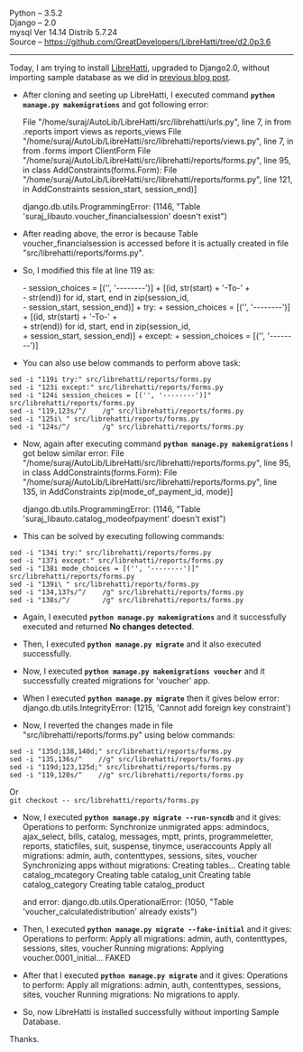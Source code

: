 Python – 3.5.2   
Django – 2.0   
mysql Ver 14.14 Distrib 5.7.24   
Source – https://github.com/GreatDevelopers/LibreHatti/tree/d2.0p3.6   

--- 
   
Today, I am trying to install [LibreHatti](https://github.com/GreatDevelopers/LibreHatti/), upgraded to Django2.0, without importing sample database as we did in [previous blog post](https://hacksj4u.wordpress.com/2019/01/03/installing-django-app-librehatti-2/).   
   
* After cloning and seeting up LibreHatti, I executed command **```python manage.py makemigrations```** and got following error:   
   
    File "/home/suraj/AutoLib/LibreHatti/src/librehatti/urls.py", line 7, in <module>
        from .reports import views as reports_views
    File "/home/suraj/AutoLib/LibreHatti/src/librehatti/reports/views.py", line 7, in <module>
        from .forms import ClientForm
    File "/home/suraj/AutoLib/LibreHatti/src/librehatti/reports/forms.py", line 95, in <module>
        class AddConstraints(forms.Form):
    File "/home/suraj/AutoLib/LibreHatti/src/librehatti/reports/forms.py", line 121, in AddConstraints
        session_start, session_end)]

    django.db.utils.ProgrammingError: (1146, "Table 'suraj_libauto.voucher_financialsession' doesn't exist")   
   
* After reading above, the error is because Table voucher_financialsession is accessed before it is actually created in file "src/librehatti/reports/forms.py".
* So, I modified this file at line 119 as:

    \- session_choices = [('', '--------')] + [(id, str(start) + '-To-' + \
    \-     str(end)) for id, start, end in zip(session_id, \
    \-     session_start, session_end)]
    \+ try:
    \+     session_choices = [('', '--------')] + [(id, str(start) + '-To-' + \
    \+         str(end)) for id, start, end in zip(session_id, \
    \+         session_start, session_end)]
    \+ except:
    \+     session_choices = [('', '--------')]

* You can also use below commands to perform above task:
```
sed -i "119i try:" src/librehatti/reports/forms.py   
sed -i "123i except:" src/librehatti/reports/forms.py   
sed -i "124i session_choices = [('', '--------')]" src/librehatti/reports/forms.py   
sed -i "119,123s/^/    /g" src/librehatti/reports/forms.py   
sed -i "125i\ " src/librehatti/reports/forms.py
sed -i "124s/^/        /g" src/librehatti/reports/forms.py   
```
* Now, again after executing command **```python manage.py makemigrations```** I got below similar error:
    File "/home/suraj/AutoLib/LibreHatti/src/librehatti/reports/forms.py", line 95, in <module>
    class AddConstraints(forms.Form):
    File "/home/suraj/AutoLib/LibreHatti/src/librehatti/reports/forms.py", line 135, in AddConstraints
       zip(mode_of_payment_id, mode)]
    
    django.db.utils.ProgrammingError: (1146, "Table 'suraj_libauto.catalog_modeofpayment' doesn't exist")

* This can be solved by executing following commands:
```
sed -i "134i try:" src/librehatti/reports/forms.py
sed -i "137i except:" src/librehatti/reports/forms.py
sed -i "138i mode_choices = [('', '--------')]" src/librehatti/reports/forms.py
sed -i "139i\ " src/librehatti/reports/forms.py
sed -i "134,137s/^/    /g" src/librehatti/reports/forms.py
sed -i "138s/^/        /g" src/librehatti/reports/forms.py
```

* Again, I executed **```python manage.py makemigrations```** and it successfully executed and returned **No changes detected**.

* Then, I executed **```python manage.py migrate```** and it also executed successfully.

* Now, I executed **```python manage.py makemigrations voucher```** and it successfully created migrations for 'voucher' app.

* When I executed **```python manage.py migrate```** then it gives below error:
    django.db.utils.IntegrityError: (1215, 'Cannot add foreign key constraint')

* Now, I reverted the changes made in file "src/librehatti/reports/forms.py" using below commands:
```
sed -i "135d;138,140d;" src/librehatti/reports/forms.py
sed -i "135,136s/^    //g" src/librehatti/reports/forms.py
sed -i "119d;123,125d;" src/librehatti/reports/forms.py
sed -i "119,120s/^    //g" src/librehatti/reports/forms.py
```
Or   
```git checkout -- src/librehatti/reports/forms.py```

* Now, I executed **```python manage.py migrate --run-syncdb```** and it gives:
    Operations to perform:
        Synchronize unmigrated apps: admindocs, ajax_select, bills, catalog, messages, mptt, prints, programmeletter, reports, staticfiles, suit, suspense, tinymce, useraccounts
    Apply all migrations: admin, auth, contenttypes, sessions, sites, voucher
    Synchronizing apps without migrations:
    Creating tables...
        Creating table catalog_mcategory
        Creating table catalog_unit
        Creating table catalog_category
        Creating table catalog_product

    and error:
        django.db.utils.OperationalError: (1050, "Table 'voucher_calculatedistribution' already exists")

* Then, I executed **```python manage.py migrate --fake-initial```** and it gives:
    Operations to perform:
      Apply all migrations: admin, auth, contenttypes, sessions, sites, voucher
    Running migrations:
      Applying voucher.0001_initial... FAKED

* After that I executed  **```python manage.py migrate```** and it gives:
    Operations to perform:
      Apply all migrations: admin, auth, contenttypes, sessions, sites, voucher
    Running migrations:
      No migrations to apply.

* So, now LibreHatti is installed successfully without importing Sample Database.

Thanks.


